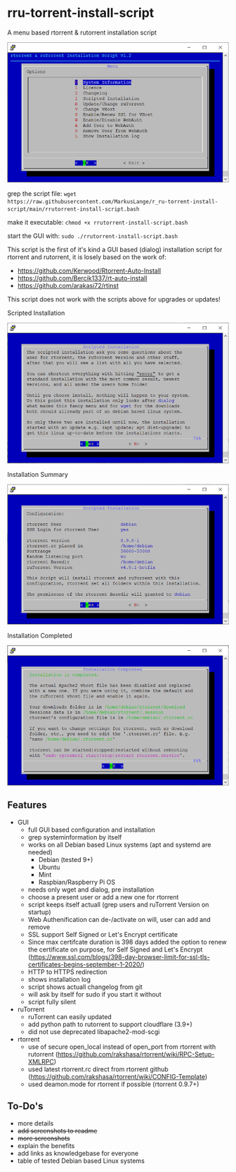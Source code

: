 
<!--START_SECTION:update_image-->
# rru-torrent-install-script
A menu based rtorrent &amp; rutorrent installation script

![Logo](https://github.com/MarkusLange/r_ru-torrent-install-script/blob/main/screenshots/menu_with_log.PNG)

grep the script file:
`wget https://raw.githubusercontent.com/MarkusLange/r_ru-torrent-install-script/main/rrutorrent-install-script.bash`

make it executable:
`chmod +x rrutorrent-install-script.bash`

start the GUI with:
`sudo ./rrutorrent-install-script.bash`

This script is the first of it's kind a GUI based (dialog) installation script for rtorrent and rutorrent, it is losely based on the work of:
- https://github.com/Kerwood/Rtorrent-Auto-Install
- https://github.com/Bercik1337/rt-auto-install
- https://github.com/arakasi72/rtinst

This script does not work with the scripts above for upgrades or updates!

Scripted Installation

![Scriptet](https://github.com/MarkusLange/r_ru-torrent-install-script/blob/main/screenshots/scripted%20installation.PNG)

Installation Summary

![Scriptet Summery](https://github.com/MarkusLange/r_ru-torrent-install-script/blob/main/screenshots/scripted%20installation_summary.PNG)

Installation Completed

![Scriptet Complete](https://raw.githubusercontent.com/MarkusLange/r_ru-torrent-install-script/c5abf450fd4df653e6f1ea077e88996dc80b5472/screenshots/scripted%20installation_complete.PNG)

## Features ##
- GUI
  - full GUI based configuration and installation
  - grep systeminformation by itself
  - works on all Debian based Linux systems (apt and systemd are needed)
    - Debian (tested 9+)
    - Ubuntu
    - Mint
    - Raspbian/Raspberry Pi OS
  - needs only wget and dialog, pre installation
  - choose a present user or add a new one for rtorrent
  - script keeps itself actuall (grep users and ruTorrent Version on startup)
  - Web Authenification can de-/activate on will, user can add and remove
  - SSL support Self Signed or Let's Encrypt certificate
  - Since max certifcate duration is 398 days added the option to renew the certificate on purpose, for Self Signed and Let's Encrypt (https://www.ssl.com/blogs/398-day-browser-limit-for-ssl-tls-certificates-begins-september-1-2020/)
  - HTTP to HTTPS redirection
  - shows installation log
  - script shows actuall changelog from git
  - will ask by itself for sudo if you start it without
  - script fully silent
- ruTorrent
  - ruTorrent can easily updated
  - add python path to rutorrent to support cloudflare (3.9+)
  - did not use deprecated libapache2-mod-scgi
- rtorrent
  - use of secure open_local instead of open_port from rtorrent with rutorrent (https://github.com/rakshasa/rtorrent/wiki/RPC-Setup-XMLRPC)
  - used latest rtorrent.rc direct from rtorrent github (https://github.com/rakshasa/rtorrent/wiki/CONFIG-Template)
  - used deamon.mode for rtorrent if possible (rtorrent 0.9.7+)

## To-Do's ##
- more details
- ~~add screenshots to readme~~
- ~~more screenshots~~
- explain the benefits
- add links as knowledgebase for everyone
- table of tested Debian based Linux systems

<!--END_SECTION:update_image-->
